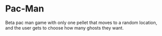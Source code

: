 # Pac-Man
Beta pac man game with only one pellet that moves to a random location, and the user gets to choose how many ghosts they want.
